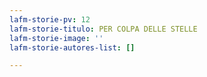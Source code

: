 ```yaml
---
lafm-storie-pv: 12
lafm-storie-titulo: PER COLPA DELLE STELLE
lafm-storie-image: ''
lafm-storie-autores-list: []

---
```

